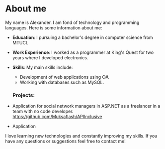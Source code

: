 # About me

My name is Alexander. I am fond of technology and programming languages. Here is some information about me:

- **Education**: I pursuing a bachelor's degree in computer science from MTUCI.
- **Work Experience**: I worked as a programmer at King's Quest for two years where I developed electronics.
- **Skills**: My main skills include:
   - Development of web applications using C#.
   - Working with databases such as MySQL.
     
  ### **Projects**:

- Application for social network managers in ASP.NET as a freelancer in a team with no code developer.
https://github.com/Muksaflash/APIInclusive

- Application 

I love learning new technologies and constantly improving my skills. If you have any questions or suggestions feel free to contact me!


